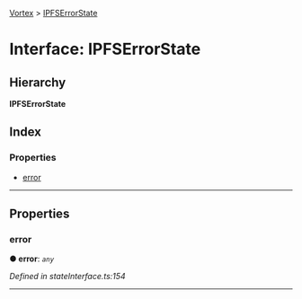 [Vortex](../README.md) > [IPFSErrorState](../interfaces/ipfserrorstate.md)

# Interface: IPFSErrorState

## Hierarchy

**IPFSErrorState**

## Index

### Properties

* [error](ipfserrorstate.md#error)

---

## Properties

<a id="error"></a>

###  error

**● error**: *`any`*

*Defined in stateInterface.ts:154*

___

